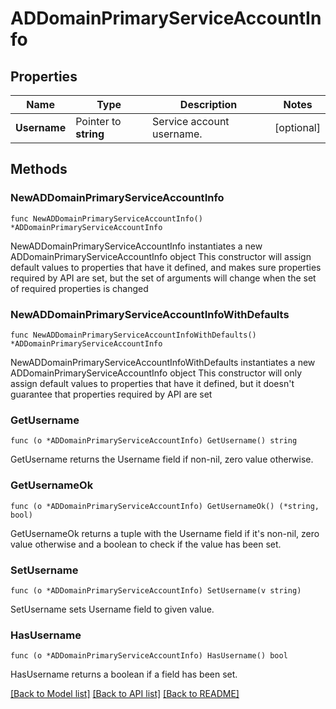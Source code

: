 # ADDomainPrimaryServiceAccountInfo

## Properties

Name | Type | Description | Notes
------------ | ------------- | ------------- | -------------
**Username** | Pointer to **string** | Service account username. | [optional] 

## Methods

### NewADDomainPrimaryServiceAccountInfo

`func NewADDomainPrimaryServiceAccountInfo() *ADDomainPrimaryServiceAccountInfo`

NewADDomainPrimaryServiceAccountInfo instantiates a new ADDomainPrimaryServiceAccountInfo object
This constructor will assign default values to properties that have it defined,
and makes sure properties required by API are set, but the set of arguments
will change when the set of required properties is changed

### NewADDomainPrimaryServiceAccountInfoWithDefaults

`func NewADDomainPrimaryServiceAccountInfoWithDefaults() *ADDomainPrimaryServiceAccountInfo`

NewADDomainPrimaryServiceAccountInfoWithDefaults instantiates a new ADDomainPrimaryServiceAccountInfo object
This constructor will only assign default values to properties that have it defined,
but it doesn't guarantee that properties required by API are set

### GetUsername

`func (o *ADDomainPrimaryServiceAccountInfo) GetUsername() string`

GetUsername returns the Username field if non-nil, zero value otherwise.

### GetUsernameOk

`func (o *ADDomainPrimaryServiceAccountInfo) GetUsernameOk() (*string, bool)`

GetUsernameOk returns a tuple with the Username field if it's non-nil, zero value otherwise
and a boolean to check if the value has been set.

### SetUsername

`func (o *ADDomainPrimaryServiceAccountInfo) SetUsername(v string)`

SetUsername sets Username field to given value.

### HasUsername

`func (o *ADDomainPrimaryServiceAccountInfo) HasUsername() bool`

HasUsername returns a boolean if a field has been set.


[[Back to Model list]](../README.md#documentation-for-models) [[Back to API list]](../README.md#documentation-for-api-endpoints) [[Back to README]](../README.md)


